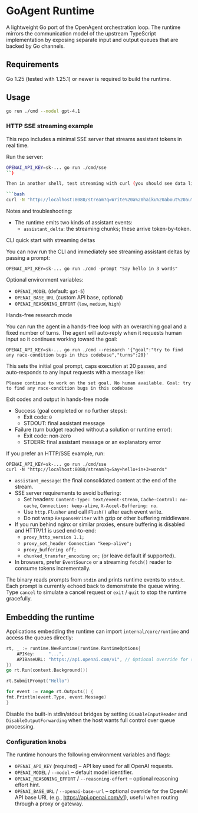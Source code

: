 # GoAgent Runtime

A lightweight Go port of the OpenAgent orchestration loop. The runtime mirrors
the communication model of the upstream TypeScript implementation by exposing
separate input and output queues that are backed by Go channels.

## Requirements

Go 1.25 (tested with 1.25.1) or newer is required to build the runtime.

## Usage

```bash
go run ./cmd --model gpt-4.1
```

### HTTP SSE streaming example

This repo includes a minimal SSE server that streams assistant tokens in real time.

Run the server:

```bash
OPENAI_API_KEY=sk-... go run ./cmd/sse
``)

Then in another shell, test streaming with curl (you should see data lines appear incrementally):

```bash
curl -N "http://localhost:8080/stream?q=Write%20a%20haiku%20about%20autumn"
```

Notes and troubleshooting:

- The runtime emits two kinds of assistant events:
  - `assistant_delta`: the streaming chunks; these arrive token-by-token.

CLI quick start with streaming deltas

You can now run the CLI and immediately see streaming assistant deltas by passing a prompt:

```
OPENAI_API_KEY=sk-... go run ./cmd -prompt "Say hello in 3 words"
```

Optional environment variables:

- `OPENAI_MODEL` (default: `gpt-5`)
- `OPENAI_BASE_URL` (custom API base, optional)
- `OPENAI_REASONING_EFFORT` (`low`, `medium`, `high`)

Hands-free research mode

You can run the agent in a hands-free loop with an overarching goal and a fixed number of turns. The agent will auto‑reply when it requests human input so it continues working toward the goal:

```
OPENAI_API_KEY=sk-... go run ./cmd --research '{"goal":"try to find any race-condition bugs in this codebase","turns":20}'
```

This sets the initial goal prompt, caps execution at 20 passes, and auto‑responds to any input requests with a message like:

```
Please continue to work on the set goal. No human available. Goal: try to find any race-condition bugs in this codebase
```

Exit codes and output in hands-free mode

- Success (goal completed or no further steps):
  - Exit code: `0`
  - STDOUT: final assistant message
- Failure (turn budget reached without a solution or runtime error):
  - Exit code: non‑zero
  - STDERR: final assistant message or an explanatory error


If you prefer an HTTP/SSE example, run:

```
OPENAI_API_KEY=sk-... go run ./cmd/sse
curl -N "http://localhost:8080/stream?q=Say+hello+in+3+words"
```
  - `assistant_message`: the final consolidated content at the end of the stream.
- SSE server requirements to avoid buffering:
  - Set headers: `Content-Type: text/event-stream`, `Cache-Control: no-cache`, `Connection: keep-alive`, `X-Accel-Buffering: no`.
  - Use `http.Flusher` and call `Flush()` after each event write.
  - Do not wrap `ResponseWriter` with gzip or other buffering middleware.
- If you run behind nginx or similar proxies, ensure buffering is disabled and HTTP/1.1 is used end-to-end:
  - `proxy_http_version 1.1;`
  - `proxy_set_header Connection "keep-alive";`
  - `proxy_buffering off;`
  - `chunked_transfer_encoding on;` (or leave default if supported).
- In browsers, prefer `EventSource` or a streaming `fetch()` reader to consume tokens incrementally.


The binary reads prompts from `stdin` and prints runtime events to `stdout`. Each
prompt is currently echoed back to demonstrate the queue wiring. Type `cancel`
to simulate a cancel request or `exit` / `quit` to stop the runtime gracefully.

## Embedding the runtime

Applications embedding the runtime can import `internal/core/runtime` and access
the queues directly:

```go
rt, _ := runtime.NewRuntime(runtime.RuntimeOptions{
    APIKey:     "...",
    APIBaseURL: "https://api.openai.com/v1", // Optional override for self-hosted gateways.
})
go rt.Run(context.Background())

rt.SubmitPrompt("Hello")

for event := range rt.Outputs() {
fmt.Println(event.Type, event.Message)
}
```

Disable the built-in stdin/stdout bridges by setting
`DisableInputReader` and `DisableOutputForwarding` when the host wants
full control over queue processing.

### Configuration knobs

The runtime honours the following environment variables and flags:

* `OPENAI_API_KEY` (required) – API key used for all OpenAI requests.
* `OPENAI_MODEL` / `--model` – default model identifier.
* `OPENAI_REASONING_EFFORT` / `--reasoning-effort` – optional reasoning effort hint.
* `OPENAI_BASE_URL` / `--openai-base-url` – optional override for the OpenAI API base URL (e.g., https://api.openai.com/v1), useful when routing through a proxy or gateway.
